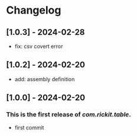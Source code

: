 # Changelog
## [1.0.3] - 2024-02-28
- fix: csv covert error
## [1.0.2] - 2024-02-20
- add: assembly definition
## [1.0.0] - 2024-02-20

### This is the first release of *com.rickit.table*.

- first commit
